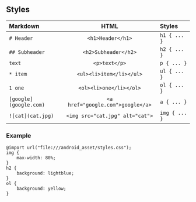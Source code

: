 ## Styles
| **Markdown** | **HTML** | **Styles** |
| :-- | :-: | :-- |
| `# Header` | `<h1>Header</h1>` | `h1 { ... }`|
| `## Subheader` | `<h2>Subheader</h2>` | `h2 { ... }` |
| `text` | `<p>text</p>` | `p { ... }` |
| `* item` | `<ul><li>item</li></ul>` | `ul { ... }` |
| `1 one` | `<ol><li>one</li></ol>` | `ol { ... }` |
| `[google](google.com)` | `<a href="google.com">google</a>` | `a { ... }` |
| `![cat](cat.jpg)` | `<img src="cat.jpg" alt="cat">` | `img { ... }` |
### Example
    @import url("file:///android_asset/styles.css");
    img {
        max-width: 80%;
    }
    h2 {
        background: lightblue;
    }
    ol {
        background: yellow;
    }
